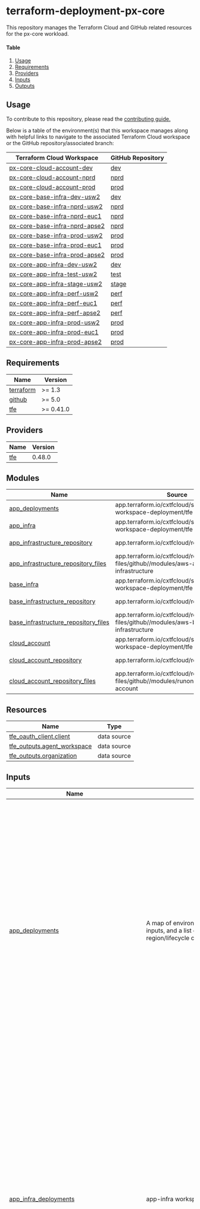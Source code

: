 # terraform-deployment-px-core

This repository manages the Terraform Cloud and GitHub related resources for the px-core workload.

#### Table
1. [Usage](#usage)
2. [Requirements](#requirements)
3. [Providers](#providers)
4. [Inputs](#inputs)
5. [Outputs](#outputs)

## Usage

To contribute to this repository, please read the [contributing guide.](./CONTRIBUTING.md)

Below is a table of the environment(s) that this workspace manages along with helpful links to navigate to the associated Terraform Cloud workspace or the GitHub repository/associated branch:

| Terraform Cloud Workspace | GitHub Repository |
|------|---------|
| [px-core-cloud-account-dev](https://app.terraform.io/app/cxtfcloud/workspaces/px-core-cloud-account-dev) | [dev](https://github.com/CXEPI/terraform-workspace-px-core-cloud-account/tree/dev)|
| [px-core-cloud-account-nprd](https://app.terraform.io/app/cxtfcloud/workspaces/px-core-cloud-account-nprd) | [nprd](https://github.com/CXEPI/terraform-workspace-px-core-cloud-account/tree/nprd)|
| [px-core-cloud-account-prod](https://app.terraform.io/app/cxtfcloud/workspaces/px-core-cloud-account-prod) | [prod](https://github.com/CXEPI/terraform-workspace-px-core-cloud-account/tree/prod)|
| [px-core-base-infra-dev-usw2](https://app.terraform.io/app/cxtfcloud/workspaces/px-core-base-infra-dev-usw2) | [dev](https://github.com/CXEPI/terraform-workspace-px-core-base-infra/tree/dev)|
| [px-core-base-infra-nprd-usw2](https://app.terraform.io/app/cxtfcloud/workspaces/px-core-base-infra-nprd-usw2) | [nprd](https://github.com/CXEPI/terraform-workspace-px-core-base-infra/tree/nprd)|
| [px-core-base-infra-nprd-euc1](https://app.terraform.io/app/cxtfcloud/workspaces/px-core-base-infra-nprd-euc1) | [nprd](https://github.com/CXEPI/terraform-workspace-px-core-base-infra/tree/nprd)|
| [px-core-base-infra-nprd-apse2](https://app.terraform.io/app/cxtfcloud/workspaces/px-core-base-infra-nprd-apse2) | [nprd](https://github.com/CXEPI/terraform-workspace-px-core-base-infra/tree/nprd)|
| [px-core-base-infra-prod-usw2](https://app.terraform.io/app/cxtfcloud/workspaces/px-core-base-infra-prod-usw2) | [prod](https://github.com/CXEPI/terraform-workspace-px-core-base-infra/tree/prod)|
| [px-core-base-infra-prod-euc1](https://app.terraform.io/app/cxtfcloud/workspaces/px-core-base-infra-prod-euc1) | [prod](https://github.com/CXEPI/terraform-workspace-px-core-base-infra/tree/prod)|
| [px-core-base-infra-prod-apse2](https://app.terraform.io/app/cxtfcloud/workspaces/px-core-base-infra-prod-apse2) | [prod](https://github.com/CXEPI/terraform-workspace-px-core-base-infra/tree/prod)|
| [px-core-app-infra-dev-usw2](https://app.terraform.io/app/cxtfcloud/workspaces/px-core-app-infra-dev-usw2) | [dev](https://github.com/CXEPI/terraform-workspace-px-core-app-infra/tree/dev)|
| [px-core-app-infra-test-usw2](https://app.terraform.io/app/cxtfcloud/workspaces/px-core-app-infra-test-usw2) | [test](https://github.com/CXEPI/terraform-workspace-px-core-app-infra/tree/test)|
| [px-core-app-infra-stage-usw2](https://app.terraform.io/app/cxtfcloud/workspaces/px-core-app-infra-stage-usw2) | [stage](https://github.com/CXEPI/terraform-workspace-px-core-app-infra/tree/stage)|
| [px-core-app-infra-perf-usw2](https://app.terraform.io/app/cxtfcloud/workspaces/px-core-app-infra-perf-usw2) | [perf](https://github.com/CXEPI/terraform-workspace-px-core-app-infra/tree/perf)|
| [px-core-app-infra-perf-euc1](https://app.terraform.io/app/cxtfcloud/workspaces/px-core-app-infra-perf-euc1) | [perf](https://github.com/CXEPI/terraform-workspace-px-core-app-infra/tree/perf)|
| [px-core-app-infra-perf-apse2](https://app.terraform.io/app/cxtfcloud/workspaces/px-core-app-infra-perf-apse2) | [perf](https://github.com/CXEPI/terraform-workspace-px-core-app-infra/tree/perf)|
| [px-core-app-infra-prod-usw2](https://app.terraform.io/app/cxtfcloud/workspaces/px-core-app-infra-prod-usw2) | [prod](https://github.com/CXEPI/terraform-workspace-px-core-app-infra/tree/prod)|
| [px-core-app-infra-prod-euc1](https://app.terraform.io/app/cxtfcloud/workspaces/px-core-app-infra-prod-euc1) | [prod](https://github.com/CXEPI/terraform-workspace-px-core-app-infra/tree/prod)|
| [px-core-app-infra-prod-apse2](https://app.terraform.io/app/cxtfcloud/workspaces/px-core-app-infra-prod-apse2) | [prod](https://github.com/CXEPI/terraform-workspace-px-core-app-infra/tree/prod)|

<!-- BEGINNING OF PRE-COMMIT-TERRAFORM DOCS HOOK -->
## Requirements

| Name | Version |
|------|---------|
| <a name="requirement_terraform"></a> [terraform](#requirement\_terraform) | >= 1.3 |
| <a name="requirement_github"></a> [github](#requirement\_github) | >= 5.0 |
| <a name="requirement_tfe"></a> [tfe](#requirement\_tfe) | >= 0.41.0 |

## Providers

| Name | Version |
|------|---------|
| <a name="provider_tfe"></a> [tfe](#provider\_tfe) | 0.48.0 |

## Modules

| Name | Source | Version |
|------|--------|---------|
| <a name="module_app_deployments"></a> [app\_deployments](#module\_app\_deployments) | app.terraform.io/cxtfcloud/single-workspace-deployment/tfe | ~> 2.2.0 |
| <a name="module_app_infra"></a> [app\_infra](#module\_app\_infra) | app.terraform.io/cxtfcloud/single-workspace-deployment/tfe | ~> 2.2.0 |
| <a name="module_app_infrastructure_repository"></a> [app\_infrastructure\_repository](#module\_app\_infrastructure\_repository) | app.terraform.io/cxtfcloud/repository/github | ~> 1.4.0 |
| <a name="module_app_infrastructure_repository_files"></a> [app\_infrastructure\_repository\_files](#module\_app\_infrastructure\_repository\_files) | app.terraform.io/cxtfcloud/repository-files/github//modules/aws-application-infrastructure | ~> 1.9.0 |
| <a name="module_base_infra"></a> [base\_infra](#module\_base\_infra) | app.terraform.io/cxtfcloud/single-workspace-deployment/tfe | ~> 2.2.0 |
| <a name="module_base_infrastructure_repository"></a> [base\_infrastructure\_repository](#module\_base\_infrastructure\_repository) | app.terraform.io/cxtfcloud/repository/github | ~> 1.4.0 |
| <a name="module_base_infrastructure_repository_files"></a> [base\_infrastructure\_repository\_files](#module\_base\_infrastructure\_repository\_files) | app.terraform.io/cxtfcloud/repository-files/github//modules/aws-base-infrastructure | ~> 1.9.0 |
| <a name="module_cloud_account"></a> [cloud\_account](#module\_cloud\_account) | app.terraform.io/cxtfcloud/single-workspace-deployment/tfe | ~> 2.2.0 |
| <a name="module_cloud_account_repository"></a> [cloud\_account\_repository](#module\_cloud\_account\_repository) | app.terraform.io/cxtfcloud/repository/github | ~> 1.4.0 |
| <a name="module_cloud_account_repository_files"></a> [cloud\_account\_repository\_files](#module\_cloud\_account\_repository\_files) | app.terraform.io/cxtfcloud/repository-files/github//modules/runon-cloud-account | ~> 1.9.0 |

## Resources

| Name | Type |
|------|------|
| [tfe_oauth_client.client](https://registry.terraform.io/providers/hashicorp/tfe/latest/docs/data-sources/oauth_client) | data source |
| [tfe_outputs.agent_workspace](https://registry.terraform.io/providers/hashicorp/tfe/latest/docs/data-sources/outputs) | data source |
| [tfe_outputs.organization](https://registry.terraform.io/providers/hashicorp/tfe/latest/docs/data-sources/outputs) | data source |

## Inputs

| Name | Description | Type | Default | Required |
|------|-------------|------|---------|:--------:|
| <a name="input_app_deployments"></a> [app\_deployments](#input\_app\_deployments) | A map of environments to regions and env specific inputs, and a list of workloads to use this region/lifecycle configuration | <pre>object({<br>    lifecycle_region_config = map(map(object({<br>      terraform_version = optional(string, "~> 1.3.0")<br>      auto_applies      = optional(bool, false)<br>    })))<br>    workloads = list(string)<br>  })</pre> | <pre>{<br>  "lifecycle_region_config": {<br>    "dev": {<br>      "us-west-2": {<br>        "auto_applies": true<br>      }<br>    },<br>    "perf": {<br>      "ap-southeast-2": {},<br>      "eu-central-1": {},<br>      "us-west-2": {}<br>    },<br>    "stage": {<br>      "us-west-2": {}<br>    },<br>    "test": {<br>      "us-west-2": {}<br>    }<br>  },<br>  "workloads": [<br>    "px-core",<br>    "cxpp-hcaas-ms",<br>    "cxpp-user-management",<br>    "cxpp-user-management-scheduler",<br>    "cxpp-training-enablement",<br>    "cxpp-database",<br>    "cxpp-partner-info",<br>    "cxpp-partner-info-scheduler",<br>    "cxpp-portal-support"<br>,<br>    "cxpp-customer-portal-mirror"<br>,<br>    "cxpp-portal-feedback"<br>   ]<br>}</pre> | no |
| <a name="input_app_infra_deployments"></a> [app\_infra\_deployments](#input\_app\_infra\_deployments) | app-infra workspaces to create | <pre>list(object({<br>    environment = optional(string, "dev")<br>    region      = optional(string, "us-west-2")<br>  }))</pre> | <pre>[<br>  {<br>    "environment": "dev",<br>    "region": "us-west-2"<br>  },<br>  {<br>    "environment": "test",<br>    "region": "us-west-2"<br>  },<br>  {<br>    "environment": "stage",<br>    "region": "us-west-2"<br>  },<br>  {<br>    "environment": "perf",<br>    "region": "us-west-2"<br>  },<br>  {<br>    "environment": "perf",<br>    "region": "eu-central-1"<br>  },<br>  {<br>    "environment": "perf",<br>    "region": "ap-southeast-2"<br>  },<br>  {<br>    "environment": "prod",<br>    "region": "us-west-2"<br>  },<br>  {<br>    "environment": "prod",<br>    "region": "eu-central-1"<br>  },<br>  {<br>    "environment": "prod",<br>    "region": "ap-southeast-2"<br>  }<br>]</pre> | no |
| <a name="input_app_infra_repo_config"></a> [app\_infra\_repo\_config](#input\_app\_infra\_repo\_config) | Configuration for the app infrastructure GitHub repository | <pre>object({<br>    admin_collaborators    = optional(list(string), [])<br>    pull_collaborators     = optional(list(string), [])<br>    push_collaborators     = optional(list(string), [])<br>    admin_teams            = optional(list(string), ["sg1-admins", "px-cloud-admin", "px-cloud", "sg1-release-px-core", ])<br>    pull_teams             = optional(list(string), [])<br>    push_teams             = optional(list(string), ["cisco-blue", ])<br>    has_wiki               = optional(bool, true)<br>    archive_on_destroy     = optional(bool, true)<br>    delete_branch_on_merge = optional(bool, true)<br>    default_branch         = optional(string, "dev")<br>    allow_merge_commit     = optional(bool, true)<br>    allow_rebase_merge     = optional(bool, false)<br>    allow_squash_merge     = optional(bool, false)<br>    merge_commit_title     = optional(string, "PR_TITLE")<br>    merge_commit_message   = optional(string, "BLANK")<br>    branch_protections = optional(list(object({<br>      branch                          = string<br>      enforce_admins                  = optional(bool, false)<br>      restrictions                    = optional(map(list(string)))<br>      required_linear_history         = optional(bool, false)<br>      require_conversation_resolution = optional(bool, true)<br>      required_status_checks = optional(object({<br>        strict   = optional(bool, true)<br>        contexts = optional(list(string))<br>      }), {})<br>      required_pull_request_reviews = optional(object({<br>        required_approving_review_count = optional(number, 1)<br>        dismiss_stale_reviews           = optional(bool, true)<br>        require_code_owner_reviews      = optional(bool, true)<br>        restrict_dismissals             = optional(bool, true)<br>        pull_request_bypassers          = optional(map(list(string)))<br>      }))<br>      })), [<br>      {<br>        branch = "dev"<br>        required_status_checks = {<br>          contexts = ["build-pr"]<br>        }<br>        required_pull_request_reviews = {<br>          pull_request_bypassers = {<br>            users = ["swtg-robot-gen"]<br>          }<br>        }<br>        restrictions = {<br>          users = ["swtg-robot-gen"]<br>        }<br>      },<br>      {<br>        branch = "test"<br>        required_status_checks = {<br>          contexts = []<br>        }<br>        required_pull_request_reviews = {<br>          pull_request_bypassers = {<br>            users = ["swtg-robot-gen"]<br>          }<br>        }<br>        restrictions = {<br>          users = ["swtg-robot-gen"]<br>        }<br>      },<br>      {<br>        branch = "stage"<br>        required_status_checks = {<br>          contexts = []<br>        }<br>        required_pull_request_reviews = {<br>          pull_request_bypassers = {<br>            users = ["swtg-robot-gen"]<br>          }<br>        }<br>        restrictions = {<br>          users = ["swtg-robot-gen"]<br>        }<br>      },<br>      {<br>        branch = "perf"<br>        required_status_checks = {<br>          contexts = []<br>        }<br>        required_pull_request_reviews = {<br>          pull_request_bypassers = {<br>            users = ["swtg-robot-gen"]<br>          }<br>        }<br>        restrictions = {<br>          users = ["swtg-robot-gen"]<br>        }<br>      },<br>      {<br>        branch = "prod"<br>        required_status_checks = {<br>          contexts = []<br>        }<br>        required_pull_request_reviews = {<br>          pull_request_bypassers = {<br>            users = ["swtg-robot-gen"]<br>          }<br>        }<br>        restrictions = {<br>          users = ["swtg-robot-gen"]<br>        }<br>      },<br>    ])<br>  })</pre> | `{}` | no |
| <a name="input_app_infra_workspace"></a> [app\_infra\_workspace](#input\_app\_infra\_workspace) | The application infrastructure Terraform Cloud settings | <pre>object({<br>    global_remote_state = optional(bool, false)<br>    execution_mode      = optional(string, "agent")<br>    terraform_version   = optional(string, "~> 1.3.0")<br>  })</pre> | `{}` | no |
| <a name="input_base_infra_deployments"></a> [base\_infra\_deployments](#input\_base\_infra\_deployments) | base-infra workspaces to create | `any` | <pre>[<br>  {<br>    "environment": "dev",<br>    "region": "us-west-2",<br>    "transit_gateway": {<br>      "create_tgw": false,<br>      "gateway_id": "",<br>      "name": "",<br>      "remote_state": true,<br>      "route_table_id": "",<br>      "share_tgw": false,<br>      "vpc_attachments": {}<br>    },<br>    "umbrella_dns": {<br>      "enable": true,<br>      "kms_key_account": "",<br>      "kms_key_id": "",<br>      "remote_state": true,<br>      "resolver_rules": [],<br>      "retention": 0,<br>      "tags": {}<br>    },<br>    "vpc": {<br>      "cidr": "10.98.64.0/21",<br>      "default_security_group_egress": [],<br>      "default_security_group_ingress": [],<br>      "enable": true,<br>      "enable_dns_hostnames": true,<br>      "enable_dns_support": true,<br>      "enable_nat_gateway": false,<br>      "gateway_endpoints": [],<br>      "interface_endpoints": [],<br>      "intra_subnets": {<br>        "cidr": "28",<br>        "count": 0<br>      },<br>      "manage_default_security_group": true,<br>      "one_nat_gateway_per_az": false,<br>      "private_subnets": {<br>        "cidr": "23",<br>        "count": 3<br>      },<br>      "single_nat_gateway": false<br>    }<br>  },<br>  {<br>    "environment": "nprd",<br>    "region": "us-west-2",<br>    "transit_gateway": {<br>      "create_tgw": false,<br>      "gateway_id": "",<br>      "name": "",<br>      "remote_state": true,<br>      "route_table_id": "",<br>      "share_tgw": false,<br>      "vpc_attachments": {}<br>    },<br>    "umbrella_dns": {<br>      "enable": true,<br>      "kms_key_account": "",<br>      "kms_key_id": "",<br>      "remote_state": true,<br>      "resolver_rules": [],<br>      "retention": 0,<br>      "tags": {}<br>    },<br>    "vpc": {<br>      "cidr": "10.98.72.0/21",<br>      "default_security_group_egress": [],<br>      "default_security_group_ingress": [],<br>      "enable": true,<br>      "enable_dns_hostnames": true,<br>      "enable_dns_support": true,<br>      "enable_nat_gateway": false,<br>      "gateway_endpoints": [],<br>      "interface_endpoints": [],<br>      "intra_subnets": {<br>        "cidr": "28",<br>        "count": 0<br>      },<br>      "manage_default_security_group": true,<br>      "one_nat_gateway_per_az": false,<br>      "private_subnets": {<br>        "cidr": "23",<br>        "count": 3<br>      },<br>      "single_nat_gateway": false<br>    }<br>  },<br>  {<br>    "environment": "nprd",<br>    "region": "eu-central-1",<br>    "transit_gateway": {<br>      "create_tgw": false,<br>      "gateway_id": "",<br>      "name": "",<br>      "remote_state": true,<br>      "route_table_id": "",<br>      "share_tgw": false,<br>      "vpc_attachments": {}<br>    },<br>    "umbrella_dns": {<br>      "enable": true,<br>      "kms_key_account": "",<br>      "kms_key_id": "",<br>      "remote_state": true,<br>      "resolver_rules": [],<br>      "retention": 0,<br>      "tags": {}<br>    },<br>    "vpc": {<br>      "cidr": "10.98.80.0/21",<br>      "default_security_group_egress": [],<br>      "default_security_group_ingress": [],<br>      "enable": true,<br>      "enable_dns_hostnames": true,<br>      "enable_dns_support": true,<br>      "enable_nat_gateway": false,<br>      "gateway_endpoints": [],<br>      "interface_endpoints": [],<br>      "intra_subnets": {<br>        "cidr": "28",<br>        "count": 0<br>      },<br>      "manage_default_security_group": true,<br>      "one_nat_gateway_per_az": false,<br>      "private_subnets": {<br>        "cidr": "23",<br>        "count": 3<br>      },<br>      "single_nat_gateway": false<br>    }<br>  },<br>  {<br>    "environment": "nprd",<br>    "region": "ap-southeast-2",<br>    "transit_gateway": {<br>      "create_tgw": false,<br>      "gateway_id": "",<br>      "name": "",<br>      "remote_state": true,<br>      "route_table_id": "",<br>      "share_tgw": false,<br>      "vpc_attachments": {}<br>    },<br>    "umbrella_dns": {<br>      "enable": true,<br>      "kms_key_account": "",<br>      "kms_key_id": "",<br>      "remote_state": true,<br>      "resolver_rules": [],<br>      "retention": 0,<br>      "tags": {}<br>    },<br>    "vpc": {<br>      "cidr": "10.98.88.0/21",<br>      "default_security_group_egress": [],<br>      "default_security_group_ingress": [],<br>      "enable": true,<br>      "enable_dns_hostnames": true,<br>      "enable_dns_support": true,<br>      "enable_nat_gateway": false,<br>      "gateway_endpoints": [],<br>      "interface_endpoints": [],<br>      "intra_subnets": {<br>        "cidr": "28",<br>        "count": 0<br>      },<br>      "manage_default_security_group": true,<br>      "one_nat_gateway_per_az": false,<br>      "private_subnets": {<br>        "cidr": "23",<br>        "count": 3<br>      },<br>      "single_nat_gateway": false<br>    }<br>  },<br>  {<br>    "environment": "prod",<br>    "region": "us-west-2",<br>    "transit_gateway": {<br>      "create_tgw": false,<br>      "gateway_id": "",<br>      "name": "",<br>      "remote_state": true,<br>      "route_table_id": "",<br>      "share_tgw": false,<br>      "vpc_attachments": {}<br>    },<br>    "umbrella_dns": {<br>      "enable": true,<br>      "kms_key_account": "",<br>      "kms_key_id": "",<br>      "remote_state": true,<br>      "resolver_rules": [],<br>      "retention": 0,<br>      "tags": {}<br>    },<br>    "vpc": {<br>      "cidr": "10.113.112.0/21",<br>      "default_security_group_egress": [],<br>      "default_security_group_ingress": [],<br>      "enable": true,<br>      "enable_dns_hostnames": true,<br>      "enable_dns_support": true,<br>      "enable_nat_gateway": false,<br>      "gateway_endpoints": [],<br>      "interface_endpoints": [],<br>      "intra_subnets": {<br>        "cidr": "28",<br>        "count": 0<br>      },<br>      "manage_default_security_group": true,<br>      "one_nat_gateway_per_az": false,<br>      "private_subnets": {<br>        "cidr": "23",<br>        "count": 3<br>      },<br>      "single_nat_gateway": false<br>    }<br>  },<br>  {<br>    "environment": "prod",<br>    "region": "eu-central-1",<br>    "transit_gateway": {<br>      "create_tgw": false,<br>      "gateway_id": "",<br>      "name": "",<br>      "remote_state": true,<br>      "route_table_id": "",<br>      "share_tgw": false,<br>      "vpc_attachments": {}<br>    },<br>    "umbrella_dns": {<br>      "enable": true,<br>      "kms_key_account": "",<br>      "kms_key_id": "",<br>      "remote_state": true,<br>      "resolver_rules": [],<br>      "retention": 0,<br>      "tags": {}<br>    },<br>    "vpc": {<br>      "cidr": "10.113.120.0/21",<br>      "default_security_group_egress": [],<br>      "default_security_group_ingress": [],<br>      "enable": true,<br>      "enable_dns_hostnames": true,<br>      "enable_dns_support": true,<br>      "enable_nat_gateway": false,<br>      "gateway_endpoints": [],<br>      "interface_endpoints": [],<br>      "intra_subnets": {<br>        "cidr": "28",<br>        "count": 0<br>      },<br>      "manage_default_security_group": true,<br>      "one_nat_gateway_per_az": false,<br>      "private_subnets": {<br>        "cidr": "23",<br>        "count": 3<br>      },<br>      "single_nat_gateway": false<br>    }<br>  },<br>  {<br>    "environment": "prod",<br>    "region": "ap-southeast-2",<br>    "transit_gateway": {<br>      "create_tgw": false,<br>      "gateway_id": "",<br>      "name": "",<br>      "remote_state": true,<br>      "route_table_id": "",<br>      "share_tgw": false,<br>      "vpc_attachments": {}<br>    },<br>    "umbrella_dns": {<br>      "enable": true,<br>      "kms_key_account": "",<br>      "kms_key_id": "",<br>      "remote_state": true,<br>      "resolver_rules": [],<br>      "retention": 0,<br>      "tags": {}<br>    },<br>    "vpc": {<br>      "cidr": "10.113.128.0/21",<br>      "default_security_group_egress": [],<br>      "default_security_group_ingress": [],<br>      "enable": true,<br>      "enable_dns_hostnames": true,<br>      "enable_dns_support": true,<br>      "enable_nat_gateway": false,<br>      "gateway_endpoints": [],<br>      "interface_endpoints": [],<br>      "intra_subnets": {<br>        "cidr": "28",<br>        "count": 0<br>      },<br>      "manage_default_security_group": true,<br>      "one_nat_gateway_per_az": false,<br>      "private_subnets": {<br>        "cidr": "23",<br>        "count": 3<br>      },<br>      "single_nat_gateway": false<br>    }<br>  }<br>]</pre> | no |
| <a name="input_base_infra_repo_config"></a> [base\_infra\_repo\_config](#input\_base\_infra\_repo\_config) | Configuration for the base infrastructure GitHub repository | <pre>object({<br>    admin_collaborators    = optional(list(string), [])<br>    pull_collaborators     = optional(list(string), [])<br>    push_collaborators     = optional(list(string), [])<br>    admin_teams            = optional(list(string), ["sg1-pam", ])<br>    pull_teams             = optional(list(string), [])<br>    push_teams             = optional(list(string), ["cisco-blue", "sg1-admins", "px-cloud-admin", "px-cloud", "sg1-release-px-core", ])<br>    has_wiki               = optional(bool, true)<br>    archive_on_destroy     = optional(bool, true)<br>    delete_branch_on_merge = optional(bool, true)<br>    default_branch         = optional(string, "dev")<br>    allow_merge_commit     = optional(bool, true)<br>    allow_rebase_merge     = optional(bool, false)<br>    allow_squash_merge     = optional(bool, false)<br>    merge_commit_title     = optional(string, "PR_TITLE")<br>    merge_commit_message   = optional(string, "BLANK")<br>    branch_protections = optional(list(object({<br>      branch                          = string<br>      enforce_admins                  = optional(bool, false)<br>      restrictions                    = optional(map(list(string)))<br>      required_linear_history         = optional(bool, false)<br>      require_conversation_resolution = optional(bool, true)<br>      required_status_checks = optional(object({<br>        strict   = optional(bool, true)<br>        contexts = optional(list(string))<br>      }), {})<br>      required_pull_request_reviews = optional(object({<br>        required_approving_review_count = optional(number, 1)<br>        dismiss_stale_reviews           = optional(bool, true)<br>        require_code_owner_reviews      = optional(bool, true)<br>        restrict_dismissals             = optional(bool, true)<br>        pull_request_bypassers          = optional(map(list(string)))<br>      }))<br>      })), [<br>      {<br>        branch = "dev"<br>        required_status_checks = {<br>          contexts = ["build-pr"]<br>        }<br>        required_pull_request_reviews = {<br>          pull_request_bypassers = {<br>            users = ["swtg-robot-gen"]<br>          }<br>        }<br>        restrictions = {<br>          users = ["swtg-robot-gen"]<br>        }<br>      },<br>      {<br>        branch = "nprd"<br>        required_status_checks = {<br>          contexts = []<br>        }<br>        required_pull_request_reviews = {<br>          pull_request_bypassers = {<br>            users = ["swtg-robot-gen"]<br>          }<br>        }<br>        restrictions = {<br>          users = ["swtg-robot-gen"]<br>        }<br>      },<br>      {<br>        branch = "prod"<br>        required_status_checks = {<br>          contexts = []<br>        }<br>        required_pull_request_reviews = {<br>          pull_request_bypassers = {<br>            users = ["swtg-robot-gen"]<br>          }<br>        }<br>        restrictions = {<br>          users = ["swtg-robot-gen"]<br>        }<br>      },<br>    ])<br>  })</pre> | `{}` | no |
| <a name="input_base_infra_workspace"></a> [base\_infra\_workspace](#input\_base\_infra\_workspace) | The base infrastructure Terraform Cloud settings | <pre>object({<br>    global_remote_state = optional(bool, false)<br>    execution_mode      = optional(string, "agent")<br>    terraform_version   = optional(string, "~> 1.3.0")<br>  })</pre> | `{}` | no |
| <a name="input_cloud_account_deployments"></a> [cloud\_account\_deployments](#input\_cloud\_account\_deployments) | cloud account workspaces to create | `any` | <pre>{<br>  "dev": {<br>    "business_application_name": "CX Cloud",<br>    "business_contact": "",<br>    "data_classification": "Confidential",<br>    "email": "px-core-dev@cisco.com",<br>    "environment": "dev",<br>    "estimated_cost": "2707",<br>    "security_contact": "",<br>    "technical_contact": ""<br>  },<br>  "nprd": {<br>    "business_application_name": "CX Cloud",<br>    "business_contact": "",<br>    "data_classification": "Confidential",<br>    "email": "px-core-nprd@cisco.com",<br>    "environment": "nprd",<br>    "estimated_cost": "13533",<br>    "security_contact": "",<br>    "technical_contact": ""<br>  },<br>  "prod": {<br>    "business_application_name": "CX Cloud",<br>    "business_contact": "",<br>    "data_classification": "Confidential",<br>    "email": "px-core-prod@cisco.com",<br>    "environment": "prod",<br>    "estimated_cost": "11547",<br>    "security_contact": "",<br>    "technical_contact": ""<br>  }<br>}</pre> | no |
| <a name="input_cloud_account_repo_config"></a> [cloud\_account\_repo\_config](#input\_cloud\_account\_repo\_config) | Configuration for the cloud account GitHub repository | <pre>object({<br>    admin_collaborators    = optional(list(string), [])<br>    pull_collaborators     = optional(list(string), [])<br>    push_collaborators     = optional(list(string), [])<br>    pull_teams             = optional(list(string), [])<br>    has_wiki               = optional(bool, true)<br>    archive_on_destroy     = optional(bool, true)<br>    delete_branch_on_merge = optional(bool, true)<br>    default_branch         = optional(string, "dev")<br>    allow_merge_commit     = optional(bool, true)<br>    allow_rebase_merge     = optional(bool, false)<br>    allow_squash_merge     = optional(bool, false)<br>    merge_commit_title     = optional(string, "PR_TITLE")<br>    merge_commit_message   = optional(string, "BLANK")<br>    branch_protections = optional(list(object({<br>      branch                          = string<br>      enforce_admins                  = optional(bool, false)<br>      restrictions                    = optional(map(list(string)))<br>      required_linear_history         = optional(bool, false)<br>      require_conversation_resolution = optional(bool, true)<br>      required_status_checks = optional(object({<br>        strict   = optional(bool, true)<br>        contexts = optional(list(string), [])<br>      }))<br>      required_pull_request_reviews = optional(object({<br>        required_approving_review_count = optional(number, 1)<br>        dismiss_stale_reviews           = optional(bool, true)<br>        require_code_owner_reviews      = optional(bool, true)<br>        restrict_dismissals             = optional(bool, true)<br>        pull_request_bypassers          = optional(map(list(string)))<br>      }))<br>      })), [<br>      {<br>        branch = "dev"<br>        required_status_checks = {<br>          contexts = ["build-pr"]<br>        }<br>        required_pull_request_reviews = {<br>          pull_request_bypassers = {<br>            users = ["swtg-robot-gen"]<br>          }<br>        }<br>        restrictions = {<br>          users = ["swtg-robot-gen"]<br>        }<br>      },<br>      {<br>        branch = "nprd"<br>        required_status_checks = {<br>          contexts = []<br>        }<br>        required_pull_request_reviews = {<br>          pull_request_bypassers = {<br>            users = ["swtg-robot-gen"]<br>          }<br>        }<br>        restrictions = {<br>          users = ["swtg-robot-gen"]<br>        }<br>      },<br>      {<br>        branch = "prod"<br>        required_status_checks = {<br>          contexts = []<br>        }<br>        required_pull_request_reviews = {<br>          pull_request_bypassers = {<br>            users = ["swtg-robot-gen"]<br>          }<br>        }<br>        restrictions = {<br>          users = ["swtg-robot-gen"]<br>        }<br>      },<br>    ])<br>  })</pre> | `{}` | no |
| <a name="input_cloud_account_workspace"></a> [cloud\_account\_workspace](#input\_cloud\_account\_workspace) | The cloud account infrastructure Terraform Cloud settings | <pre>object({<br>    global_remote_state = optional(bool, false)<br>    execution_mode      = optional(string, "agent")<br>    terraform_version   = optional(string, "~> 1.3.0")<br>  })</pre> | `{}` | no |
| <a name="input_data_classification"></a> [data\_classification](#input\_data\_classification) | The Cisco data classification for the service. | `string` | `"Highly Confidential"` | no |
| <a name="input_data_taxonomy"></a> [data\_taxonomy](#input\_data\_taxonomy) | The Cisco data taxonomy. This can be defined viewed at https://dataadvisor.cloudapps.cisco.com/da/categories | `string` | `"Administrative"` | no |
| <a name="input_department_code"></a> [department\_code](#input\_department\_code) | The department which manages the service. | `string` | `"541437456-CXEPI-EP-CSE-OPEX-Poland"` | no |
| <a name="input_map_migrated"></a> [map\_migrated](#input\_map\_migrated) | The portal for which a resource is first provisioned. | `string` | `"NA"` | no |
| <a name="input_name"></a> [name](#input\_name) | The name of the workload | `string` | `"px-core"` | no |
| <a name="input_organization"></a> [organization](#input\_organization) | The name of the Terraform Cloud organization. | `string` | `"cxtfcloud"` | no |
| <a name="input_owner_mail_alias"></a> [owner\_mail\_alias](#input\_owner\_mail\_alias) | The support team email address for the group managing the service. | `string` | `"partner-portal-dev-team@cisco.com"` | no |
| <a name="input_partition"></a> [partition](#input\_partition) | The AWS partition being deployed to. This is either aws or aws-us-gov (does not currently support aws-cn) | `string` | `"aws"` | no |
| <a name="input_portal_name"></a> [portal\_name](#input\_portal\_name) | The portal for which a resource is first provisioned. | `string` | `"cx"` | no |
| <a name="input_remote_state_config"></a> [remote\_state\_config](#input\_remote\_state\_config) | Leveraging remote state for the organization | <pre>object({<br>    enable                 = optional(bool, true)<br>    services_workspace     = optional(string, "service-configurations")<br>    organization_workspace = optional(string, "organization-configuration")<br>    organization           = optional(string, "cxtfcloud")<br>  })</pre> | `{}` | no |
| <a name="input_resource_owner_mail_alias"></a> [resource\_owner\_mail\_alias](#input\_resource\_owner\_mail\_alias) | The specific email address for the group which owns the service. | `string` | `"partner-portal-dev-team@cisco.com"` | no |
| <a name="input_teams"></a> [teams](#input\_teams) | The list of teams to manage the px-core Terraform Cloud workspaces | <pre>list(object({<br>    name        = string<br>    access      = optional(string)<br>    permissions = optional(map(string), {})<br>  }))</pre> | `[]` | no |
| <a name="input_terraform_cloud_base_aws_access_key_id"></a> [terraform\_cloud\_base\_aws\_access\_key\_id](#input\_terraform\_cloud\_base\_aws\_access\_key\_id) | The AWS\_ACCESS\_KEY\_ID for TerraformCloud\_base. | `string` | `""` | no |
| <a name="input_terraform_cloud_base_aws_secret_access_key"></a> [terraform\_cloud\_base\_aws\_secret\_access\_key](#input\_terraform\_cloud\_base\_aws\_secret\_access\_key) | The AWS\_SECRET\_ACCESS\_KEY for TerraformCloud\_base. | `string` | `""` | no |
| <a name="input_terraform_cloud_sg1_aws_access_key_id"></a> [terraform\_cloud\_sg1\_aws\_access\_key\_id](#input\_terraform\_cloud\_sg1\_aws\_access\_key\_id) | The AWS\_ACCESS\_KEY\_ID for TerraformCloud\_sg1. | `string` | `""` | no |
| <a name="input_terraform_cloud_sg1_aws_secret_access_key"></a> [terraform\_cloud\_sg1\_aws\_secret\_access\_key](#input\_terraform\_cloud\_sg1\_aws\_secret\_access\_key) | The AWS\_SECRET\_ACCESS\_KEY for TerraformCloud\_sg1. | `string` | `""` | no |
| <a name="input_tile_application"></a> [tile\_application](#input\_tile\_application) | The tile application which the service belongs to. | `string` | `"px-core"` | no |

## Outputs

| Name | Description |
|------|-------------|
| <a name="output_app_infrastructure_workspace_ids"></a> [app\_infrastructure\_workspace\_ids](#output\_app\_infrastructure\_workspace\_ids) | A map of the app infrastructure workspace IDs based on workspace name |
| <a name="output_base_infrastructure_workspace_ids"></a> [base\_infrastructure\_workspace\_ids](#output\_base\_infrastructure\_workspace\_ids) | A map of the base infrastructure workspace IDs based on workspace name |
| <a name="output_cloud_account_workspace_ids"></a> [cloud\_account\_workspace\_ids](#output\_cloud\_account\_workspace\_ids) | A map of the cloud account workspace IDs based on workspace name |
| <a name="output_organization"></a> [organization](#output\_organization) | The name of the Terraform cloud organization this workspace resides in |
<!-- END OF PRE-COMMIT-TERRAFORM DOCS HOOK -->
